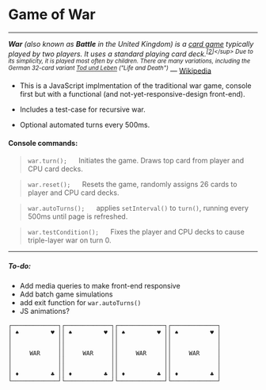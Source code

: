 <!-- <a href="http://fvcproductions.com"><img src="https://avatars1.githubusercontent.com/u/4284691?v=3&s=200" title="FVCproductions" alt="FVCproductions"></a> -->

<!-- [![FVCproductions](https://avatars1.githubusercontent.com/u/4284691?v=3&s=200)](http://fvcproductions.com) -->

<!-- ***INSERT GRAPHIC HERE (include hyperlink in image)*** -->


# Game of War
<hr>

_**War** (also known as **Battle** in the United Kingdom) is a [card game](https://en.wikipedia.org/wiki/Card_game) typically played by two players. It uses a standard playing card deck.<sup>[[2](https://en.wikipedia.org/wiki/War_(card_game)#cite_note-pagat-2)]</sup> Due to its simplicity, it is played most often by children. There are many variations, including the German 32-card variant [Tod und Leben](https://en.wikipedia.org/wiki/Tod_und_Leben) ("Life and Death")_ — [Wikipedia](https://en.wikipedia.org/wiki/War_(card_game))

- This is a JavaScript implmentation of the traditional war game, console first but with a functional (and not-yet-responsive-design front-end).

- Includes a test-case for recursive war.

- Optional automated turns every 500ms.

#### Console commands:

> `war.turn();`
&nbsp;&nbsp;&nbsp;&nbsp; Initiates the game. Draws top card from player and CPU card decks.

> `war.reset();`
&nbsp;&nbsp;&nbsp;&nbsp; Resets the game, randomly assigns 26 cards to player and CPU card decks.

> `war.autoTurns();`
&nbsp;&nbsp;&nbsp;&nbsp; applies `setInterval()` to `turn()`, running every 500ms until page is refreshed.

> `war.testCondition();`
&nbsp;&nbsp;&nbsp;&nbsp; Fixes the player and CPU decks to cause triple-layer war on turn 0.
 

<hr >

##### To-do:
- Add media queries to make front-end responsive
- Add batch game simulations
- add exit function for `war.autoTurns()`
- JS animations?

```
┌─────────────┐┌─────────────┐┌─────────────┐┌─────────────┐
│ ♠         ♥ ││ ♠         ♥ ││ ♠         ♥ ││ ♠         ♥ │
│             ││             ││             ││             │
│             ││             ││             ││             │
│     WAR     ││     WAR     ││     WAR     ││     WAR     │
│             ││             ││             ││             │
│             ││             ││             ││             │
│ ♦         ♣ ││ ♦         ♣ ││ ♦         ♣ ││ ♦         ♣ │
└─────────────┘└─────────────┘└─────────────┘└─────────────┘
```


